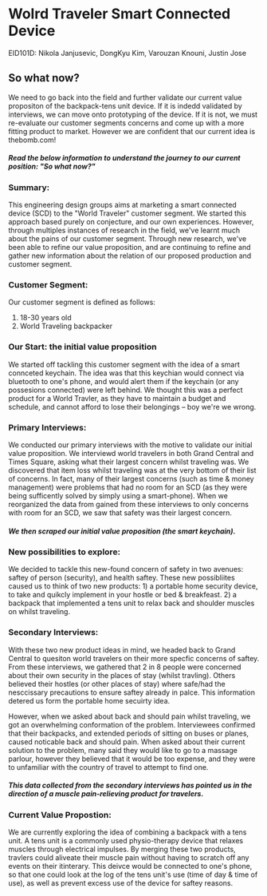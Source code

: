 # Wolrd Traveler Smart Connected Device
EID101D: Nikola Janjusevic, DongKyu Kim, Varouzan Knouni, Justin Jose

## So what now?
  We need to go back into the field and further validate our current value propositon of the backpack-tens unit device.
  If it is indedd validated by interviews, we can move onto prototyping of the device. If it is not, we must re-evaluate
  our customer segments concerns and come up with a more fitting product to market. However we are confident that our current
  idea is thebomb.com!
  
##### Read the below information to understand the journey to our current position: "So what now?"

### Summary:
  This engineering design groups aims at marketing a smart connected device (SCD) to the "World Traveler" customer segment. 
  We started this approach based purely on conjecture, and our own experiences. However, through multiples instances of
  research in the field, we've learnt much about the pains of our customer segment. Through new research, we've been able to
  refine our value proposition, and are continuing to refine and gather new information about the relation of our proposed
  production and customer segment.

### Customer Segment:
  Our customer segment is defined as follows:
  1) 18-30 years old
  2) World Traveling backpacker
  
### Our Start: the initial value proposition
  We started off tackling this customer segment with the idea of a smart connceted keychain. The idea was that this keychian
  would connect via bluetooth to one's phone, and would alert them if the keychain (or any possesions connected) were left
  behind. We thought this was a perfect product for a World Travler, as they have to maintain a budget and schedule, and cannot
  afford to lose their belongings – boy we're we wrong.

### Primary Interviews:
  We conducted our primary interviews with the motive to validate our initial value proposition. We interviewd world travelers
  in both Grand Central and Times Square, asking what their largest concern whilst traveling was. We discovered that item loss
  whilst traveling was at the very bottom of their list of concerns. In fact, many of their largest concerns (such as time & 
  money management) were problems that had no room for an SCD (as they were being sufficently solved by simply using a
  smart-phone). When we reorganized the data from gained from these interviews to only concerns with room for an SCD, we saw
  that safety was their largest concern.
##### We then scraped our initial value proposition (the smart keychain).

### New possibilities to explore:
  We decided to tackle this new-found concern of safety in two avenues: saftey of person (security), and health saftey.
  These new possibliites caused us to think of two new products: 1) a portable home security device, to take and quikcly
  implement in your hostle or bed & breakfeast. 2) a backpack that implemented a tens unit to relax back and shoulder muscles on
  whilst traveling.

### Secondary Interviews:
  With these two new product ideas in mind, we headed back to Grand Central to quesiton world travelers on their more specfic
  concerns of saftey. From these interviews, we gathered that 2 in 8 people were concerned about their own security in the
  places of stay (whilst travling). Others believed their hostles (or other places of stay) where safe/had the nesccissary
  precautions to ensure saftey already in palce. This information detered us form the portable home secuirty idea.
  
  However, when we asked about back and should pain whilst traveling, we got an overwhelming conformation of the problem. 
  Interviewees confirmed that their backpacks, and extended periods of sitting on buses or planes, caused noticable back and 
  should pain. When asked about their current solution to the problem, many said they would like to go to a massage parlour,
  however they believed that it would be too expense, and they were to unfamiliar with the country of travel to attempt to find 
  one.
##### This data collected from the secondary interviews has pointed us in the direction of a muscle pain-relieving product for travelers.

### Current Value Propostion:
  We are currently exploring the idea of combining a backpack with a tens unit. A tens unit is a commonly used physio-therapy
  device that relaxes muscles through electrical impulses. By merging these two products, travlers could aliveate their muscle 
  pain without having to scratch off any events on their itinterary. This deivce would be connected to one's phone, so that
  one could look at the log of the tens unit's use (time of day & time of use), as well as prevent excess use of the device for
  saftey reasons.
  

